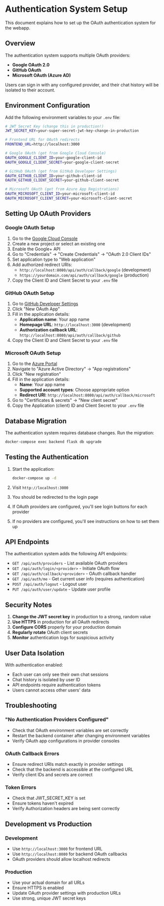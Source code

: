 # Authentication System Setup

This document explains how to set up the OAuth authentication system for the webapp.

## Overview

The authentication system supports multiple OAuth providers:
- **Google OAuth 2.0**
- **GitHub OAuth**
- **Microsoft OAuth (Azure AD)**

Users can sign in with any configured provider, and their chat history will be isolated to their account.

## Environment Configuration

Add the following environment variables to your `.env` file:

```bash
# JWT Secret Key (change this in production!)
JWT_SECRET_KEY=your-super-secret-jwt-key-change-in-production

# Frontend URL for OAuth redirects
FRONTEND_URL=http://localhost:3000

# Google OAuth (get from Google Cloud Console)
OAUTH_GOOGLE_CLIENT_ID=your-google-client-id
OAUTH_GOOGLE_CLIENT_SECRET=your-google-client-secret

# GitHub OAuth (get from GitHub Developer Settings)
OAUTH_GITHUB_CLIENT_ID=your-github-client-id
OAUTH_GITHUB_CLIENT_SECRET=your-github-client-secret

# Microsoft OAuth (get from Azure App Registrations)
OAUTH_MICROSOFT_CLIENT_ID=your-microsoft-client-id
OAUTH_MICROSOFT_CLIENT_SECRET=your-microsoft-client-secret
```

## Setting Up OAuth Providers

### Google OAuth Setup

1. Go to the [Google Cloud Console](https://console.cloud.google.com/)
2. Create a new project or select an existing one
3. Enable the Google+ API
4. Go to "Credentials" → "Create Credentials" → "OAuth 2.0 Client IDs"
5. Set application type to "Web application"
6. Add authorized redirect URIs:
   - `http://localhost:8080/api/auth/callback/google` (development)
   - `https://yourdomain.com/api/auth/callback/google` (production)
7. Copy the Client ID and Client Secret to your `.env` file

### GitHub OAuth Setup

1. Go to [GitHub Developer Settings](https://github.com/settings/developers)
2. Click "New OAuth App"
3. Fill in the application details:
   - **Application name**: Your app name
   - **Homepage URL**: `http://localhost:3000` (development)
   - **Authorization callback URL**: `http://localhost:8080/api/auth/callback/github`
4. Copy the Client ID and Client Secret to your `.env` file

### Microsoft OAuth Setup

1. Go to the [Azure Portal](https://portal.azure.com/)
2. Navigate to "Azure Active Directory" → "App registrations"
3. Click "New registration"
4. Fill in the application details:
   - **Name**: Your app name
   - **Supported account types**: Choose appropriate option
   - **Redirect URI**: `http://localhost:8080/api/auth/callback/microsoft`
5. Go to "Certificates & secrets" → "New client secret"
6. Copy the Application (client) ID and Client Secret to your `.env` file

## Database Migration

The authentication system requires database changes. Run the migration:

```bash
docker-compose exec backend flask db upgrade
```

## Testing the Authentication

1. Start the application:
   ```bash
   docker-compose up -d
   ```

2. Visit `http://localhost:3000`

3. You should be redirected to the login page

4. If OAuth providers are configured, you'll see login buttons for each provider

5. If no providers are configured, you'll see instructions on how to set them up

## API Endpoints

The authentication system adds the following API endpoints:

- `GET /api/auth/providers` - List available OAuth providers
- `GET /api/auth/login/<provider>` - Initiate OAuth flow
- `GET /api/auth/callback/<provider>` - OAuth callback handler
- `GET /api/auth/me` - Get current user info (requires authentication)
- `POST /api/auth/logout` - Logout user
- `PUT /api/auth/user/update` - Update user profile

## Security Notes

1. **Change the JWT secret key** in production to a strong, random value
2. **Use HTTPS** in production for all OAuth redirects
3. **Configure CORS** properly for your production domain
4. **Regularly rotate** OAuth client secrets
5. **Monitor** authentication logs for suspicious activity

## User Data Isolation

With authentication enabled:
- Each user can only see their own chat sessions
- Chat history is isolated by user ID
- API endpoints require authentication tokens
- Users cannot access other users' data

## Troubleshooting

### "No Authentication Providers Configured"
- Check that OAuth environment variables are set correctly
- Restart the backend container after changing environment variables
- Verify OAuth app configurations in provider consoles

### OAuth Callback Errors
- Ensure redirect URIs match exactly in provider settings
- Check that the backend is accessible at the configured URL
- Verify client IDs and secrets are correct

### Token Errors
- Check that JWT_SECRET_KEY is set
- Ensure tokens haven't expired
- Verify Authorization headers are being sent correctly

## Development vs Production

### Development
- Use `http://localhost:3000` for frontend URL
- Use `http://localhost:8080` for backend OAuth callbacks
- OAuth providers should allow localhost redirects

### Production
- Use your actual domain for all URLs
- Ensure HTTPS is enabled
- Update OAuth provider settings with production URLs
- Use strong, unique JWT secret keys 